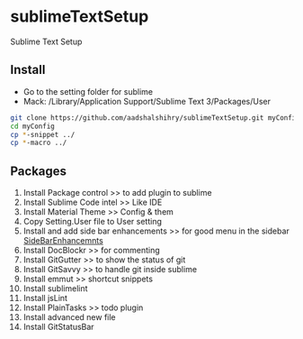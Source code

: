# sublimeTextSetup
Sublime Text Setup
## Install
* Go to the setting folder for sublime
* Mack: /Library/Application Support/Sublime Text 3/Packages/User
```bash
git clone https://github.com/aadshalshihry/sublimeTextSetup.git myConfig
cd myConfig
cp *-snippet ../
cp *-macro ../
```
## Packages
1. Install Package control >> to add plugin to sublime
2. Install Sublime Code intel >> Like IDE
3. Install Material Theme >> Config & them
4. Copy Setting.User file to User setting 
5. Install and add side bar enhancements >> for good menu in the sidebar
  [SideBarEnhancemnts](https://github.com/SideBarEnhancements-org/SideBarEnhancements)
6. Install DocBlockr >> for commenting
7. Install GitGutter >> to show the status of git
8. Install GitSavvy >> to handle git inside sublime
9. Install emmut >> shortcut snippets
10. Install sublimelint
11. Install jsLint
12. Install PlainTasks >> todo plugin
13. Install advanced new file
14. Install GitStatusBar
